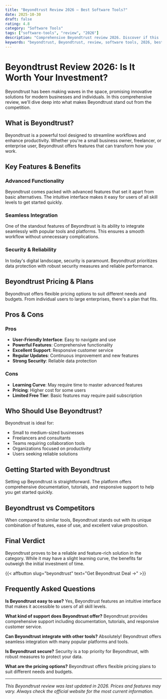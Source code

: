 ```yaml
---
title: "Beyondtrust Review 2026 – Best Software Tools?"
date: 2025-10-30
draft: false
rating: 4.8
category: "Software Tools"
tags: ["software-tools", "review", "2026"]
description: "Comprehensive Beyondtrust review 2026. Discover if this  tool is the best choice for your needs."
keywords: "beyondtrust, Beyondtrust, review, software tools, 2026, best software tools"
---
```


# Beyondtrust Review 2026: Is It Worth Your Investment?

Beyondtrust has been making waves in the  space, promising innovative solutions for modern businesses and individuals. In this comprehensive review, we'll dive deep into what makes Beyondtrust stand out from the competition.

## What is Beyondtrust?

Beyondtrust is a powerful  tool designed to streamline workflows and enhance productivity. Whether you're a small business owner, freelancer, or enterprise user, Beyondtrust offers features that can transform how you work.

## Key Features & Benefits

### Advanced Functionality
Beyondtrust comes packed with advanced features that set it apart from basic alternatives. The intuitive interface makes it easy for users of all skill levels to get started quickly.

### Seamless Integration
One of the standout features of Beyondtrust is its ability to integrate seamlessly with popular tools and platforms. This ensures a smooth workflow without unnecessary complications.

### Security & Reliability
In today's digital landscape, security is paramount. Beyondtrust prioritizes data protection with robust security measures and reliable performance.

## Beyondtrust Pricing & Plans

Beyondtrust offers flexible pricing options to suit different needs and budgets. From individual users to large enterprises, there's a plan that fits.

## Pros & Cons

### Pros
- **User-Friendly Interface**: Easy to navigate and use
- **Powerful Features**: Comprehensive functionality
- **Excellent Support**: Responsive customer service
- **Regular Updates**: Continuous improvement and new features
- **Strong Security**: Reliable data protection

### Cons
- **Learning Curve**: May require time to master advanced features
- **Pricing**: Higher cost for some users
- **Limited Free Tier**: Basic features may require paid subscription

## Who Should Use Beyondtrust?

Beyondtrust is ideal for:
- Small to medium-sized businesses
- Freelancers and consultants
- Teams requiring collaboration tools
- Organizations focused on productivity
- Users seeking reliable  solutions

## Getting Started with Beyondtrust

Setting up Beyondtrust is straightforward. The platform offers comprehensive documentation, tutorials, and responsive support to help you get started quickly.

## Beyondtrust vs Competitors

When compared to similar tools, Beyondtrust stands out with its unique combination of features, ease of use, and excellent value proposition.

## Final Verdict

Beyondtrust proves to be a reliable and feature-rich solution in the  category. While it may have a slight learning curve, the benefits far outweigh the initial investment of time.

{{< affbutton slug="beyondtrust" text="Get Beyondtrust Deal →" >}}

## Frequently Asked Questions

**Is Beyondtrust easy to use?**
Yes, Beyondtrust features an intuitive interface that makes it accessible to users of all skill levels.

**What kind of support does Beyondtrust offer?**
Beyondtrust provides comprehensive support including documentation, tutorials, and responsive customer service.

**Can Beyondtrust integrate with other tools?**
Absolutely! Beyondtrust offers seamless integration with many popular platforms and tools.

**Is Beyondtrust secure?**
Security is a top priority for Beyondtrust, with robust measures to protect your data.

**What are the pricing options?**
Beyondtrust offers flexible pricing plans to suit different needs and budgets.

---

*This Beyondtrust review was last updated in 2026. Prices and features may vary. Always check the official website for the most current information.*
